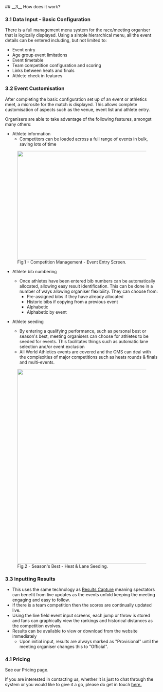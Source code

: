 <div markdown="1" data-aos="fade-up">	
## __3__ How does it work?

### 3.1 Data Input - Basic Configuration ###

There is a full management menu system for the race/meeting organiser that is logically displayed. Using a simple hierarchical menu, all the event details can be entered including, but not limited to:

* Event entry
* Age group event limitations
* Event timetable
* Team competition configuration and scoring
* Links between heats and finals
* Athlete check in features

### 3.2 Event Customisation ###

After completing the basic configuration set up of an event or athletics meet, a microsite for the match is displayed. This allows complete customisation of aspects such as the venue, event list and athlete entry.

Organisers are able to take advantage of the following features, amongst many others:

* Athlete information
  * Competitors can be loaded across a full range of events in bulk, saving lots of time

</div>  
<figure data-aos="fade-up">
  <img src="../assets/img/screens/cms_3_2_event_entry.png" 
 width="1077" height="355" />
  <figcaption>Fig.1 - Competition Management - Event Entry Screen.</figcaption>
</figure>

<div markdown="1" data-aos="fade-up">

* Athlete bib numbering
  * Once athletes have been entered bib numbers can be automatically allocated, allowing easy result identification. This can be done in a number of ways allowing organiser flexibiiity. They can choose from:
    * Pre-assigned bibs if they have already allocated
    * Historic bibs if copying from a previous event
    * Alphabetic
    * Alphabetic by event

* Athlete seeding
  * By entering a qualifying performance, such as personal best or season's best, meeting organisers can choose for athletes to be seeded for events. This facilitates things such as automatic lane selection and/or event exclusion
  * All World Athletics events are covered and the CMS can deal with the complexities of major competitions such as heats rounds & finals and multi-events.

</div>  
<figure data-aos="fade-up">
  <img src="../assets/img/screens/cms_3_2_seeding.png" 
 width="1532" height="637" />
  <figcaption>Fig.2 - Season's Best - Heat & Lane Seeding.</figcaption>
</figure>

<div markdown="1" data-aos="fade-up">

### 3.3 Inputting Results ###

* This uses the same technology as <a href="/product/results-capture.html">Results Capture</a> meaning spectators can benefit from live updates as the events unfold keeping the meeting engaging and easy to follow. 
* If there is a team competition then the scores are continually updated live. 
* Using the live field event input screens, each jump or throw is stored and fans can graphically view the rankings and historical distances as the competition evolves.
* Results can be available to view or download from the website immediately
  * Upon initial input, results are always marked as "Provisional" until the meeting organiser changes this to "Official".

</div>

### 4.1 Pricing ###

See our Pricing page.


If you are interested in contacting us, whether it is just to chat through the system or you would like to give it a go, please do get in touch <a href="/contact/">here.</a> 
